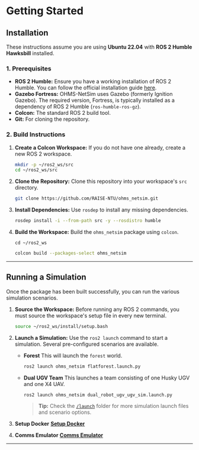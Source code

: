 # Getting Started 

## Installation

These instructions assume you are using **Ubuntu 22.04** with **ROS 2 Humble Hawksbill** installed.

### 1. Prerequisites

* **ROS 2 Humble:** Ensure you have a working installation of ROS 2 Humble. You can follow the official installation guide [here](https://docs.ros.org/en/humble/Installation/Ubuntu-Install-Debians.html).
* **Gazebo Fortress:** OHMS-NetSim uses Gazebo (formerly Ignition Gazebo). The required version, Fortress, is typically installed as a dependency of ROS 2 Humble (`ros-humble-ros-gz`).
* **Colcon:** The standard ROS 2 build tool.
* **Git:** For cloning the repository.

### 2. Build Instructions

1.  **Create a Colcon Workspace:**
    If you do not have one already, create a new ROS 2 workspace.
    ```bash
    mkdir -p ~/ros2_ws/src
    cd ~/ros2_ws/src
    ```

2.  **Clone the Repository:**
    Clone this repository into your workspace's `src` directory.
    ```bash
    git clone https://github.com/RAISE-NTU/ohms_netsim.git
    ```

3.  **Install Dependencies:**
    Use `rosdep` to install any missing dependencies.
    ```bash
    rosdep install -i --from-path src -y --rosdistro humble
    ```

4.  **Build the Workspace:**
    Build the `ohms_netsim` package using `colcon`.
    ```
    cd ~/ros2_ws
    ```
    ```bash
    colcon build --packages-select ohms_netsim
    ```

---

## Running a Simulation

Once the package has been built successfully, you can run the various simulation scenarios.

1.  **Source the Workspace:**
    Before running any ROS 2 commands, you must source the workspace's setup file in every new terminal.
    ```bash
    source ~/ros2_ws/install/setup.bash
    ```

2.  **Launch a Simulation:**
    Use the `ros2 launch` command to start a simulation. Several pre-configured scenarios are available.

    * **Forest**
        This will launch the `forest` world.
        ```bash
        ros2 launch ohms_netsim flatforest.launch.py 
        ```

    * **Dual UGV Team**
        This launches a team consisting of one Husky UGV and one X4 UAV.
        ```bash
        ros2 launch ohms_netsim dual_robot_ugv_ugv_sim.launch.py 
        ```

        > **Tip:** Check the [`/launch`](./launch) folder for more simulation launch files and scenario options.

3. **Setup Docker**
    **[Setup Docker](./SETTING_UP_DOCKER.md)** 

4. **Comms Emulator**
    **[Comms Emulator](./COMMS_EMULATOR.md)**
---
